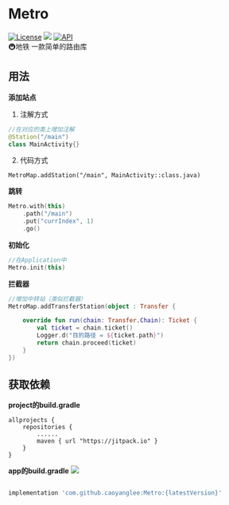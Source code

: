 # Metro
[![License](https://img.shields.io/badge/license-Apache%202-green.svg)](https://www.apache.org/licenses/LICENSE-2.0)
[![](https://jitpack.io/v/caoyanglee/Metro.svg)](https://jitpack.io/#caoyanglee/Metro)
[![API](https://img.shields.io/badge/API-21%2B-brightgreen.svg?style=flat)](https://android-arsenal.com/api?level=21)
<br>
🚇地铁 一款简单的路由库

## 用法
**添加站点**

1. 注解方式
```kotlin
//在对应的类上增加注解
@Station("/main")
class MainActivity{}
```

2. 代码方式
```kotin
MetroMap.addStation("/main", MainActivity::class.java)
```


**跳转**
```kotlin
Metro.with(this)
    .path("/main")
    .put("currIndex", 1)
    .go()
```

**初始化**
```kotlin  
//在Application中
Metro.init(this)
```
**拦截器**
```kotlin
//增加中转站（类似拦截器）
MetroMap.addTransferStation(object : Transfer {

    override fun run(chain: Transfer.Chain): Ticket {
        val ticket = chain.ticket()
        Logger.d("目的路径 = ${ticket.path}")
        return chain.proceed(ticket)
    }
})
```

## 获取依赖

**project的build.gradle**

```
allprojects {
    repositories {
        ......       
        maven { url "https://jitpack.io" } 
    }
}
```
**app的build.gradle**
[![](https://jitpack.io/v/caoyanglee/Metro.svg)](https://jitpack.io/#caoyanglee/Metro)

```gradle

implementation 'com.github.caoyanglee:Metro:{latestVersion}'

```
